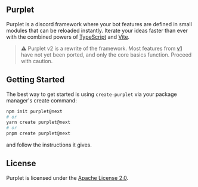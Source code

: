 ## Purplet

Purplet is a discord framework where your bot features are defined in small modules that can be reloaded instantly. Iterate your ideas faster than ever with the combined powers of [TypeScript][1] and [Vite][2].

> ⚠️ Purplet v2 is a rewrite of the framework. Most features from [v1][v1] have not yet been ported, and only the core basics function. Proceed with caution.

[1]: https://www.typescriptlang.org/
[2]: https://vitejs.dev/
[v1]: https://github.com/CRBT-Team/Purplet/tree/main

## Getting Started

The best way to get started is using `create-purplet` via your package manager's create command:

```sh
npm init purplet@next
# or
yarn create purplet@next
# or
pnpm create purplet@next
```

and follow the instructions it gives.

## License

Purplet is licensed under the [Apache License 2.0](https://github.com/CRBT-Team/Purplet/blob/main/LICENSE).

